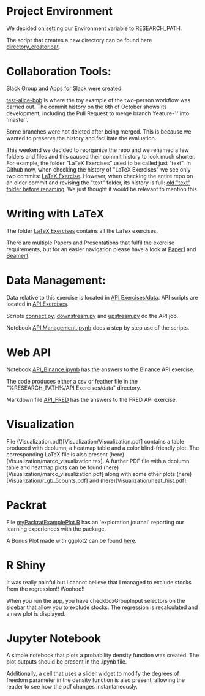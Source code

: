 # Project Environment
We decided on setting our Environment variable to RESEARCH_PATH.

The script that creates a new directory can be found here [directory_creator.bat](Command%20Line%20Exercises/directory_creator.bat).

# Collaboration Tools:
Slack Group and Apps for Slack were created.

[test-alice-bob](test-alice-bob) is where the toy example of the two-person workflow was carried out. The commit history on the 6th of October shows its development, including the Pull Request to merge branch 'feature-1' into 'master'.

Some branches were not deleted after being merged. This is because we wanted to preserve the history and facilitate the evaluation.

This weekend we decided to reorganize the repo and we renamed a few folders and files and this caused their commit history to look much shorter. For example, the folder "LaTeX Exercises" used to be called just "text". In Github now, when checking the history of "LaTeX Exercises" we see only two commits: [LaTeX Exercise](https://github.com/TobiasKloepper/Digital-Tools-for-Finance/commits/master/LaTeX%20Exercises). However, when checking the entire repo on an older commit and revising the "text" folder, its history is full: [old "text" folder before renaming](https://github.com/TobiasKloepper/Digital-Tools-for-Finance/commits/3927138639e22ba7f954d65d5dd6b5b4cc903661/text). We just thought it would be relevant to mention this.

# Writing with LaTeX
The folder [LaTeX Exercises](LaTeX%20Exercises) contains all the LaTex exercises.

There are multiple Papers and Presentations that fulfil the exercise requirements, but for an easier navigation please have a look at [Paper1](LaTeX%20Exercises/paper/Paper1.pdf) and [Beamer1](LaTeX%20Exercises/presentation/beamer1.pdf).

# Data Management:
Data relative to this exercise is located in [API Exercises/data](API%20Exercises/data).
API scripts are located in [API Exercises](API%20Exercises).

Scripts [connect.py](API%20Exercises/connect.py), [downstream.py](API%20Exercises/downstream.py) and [upstream.py](API%20Exercises/upstream.py) do the API job.

Notebook [API Management.ipynb](API%20Exercises/API%20Management.ipynb) does a step by step use of the scripts.

# Web API
Notebook [API_Binance.ipynb](API%20Exercises/API_Binance.ipynb) has the answers to the Binance API exercise. 

The code produces either a csv or feather file in the "%RESEARCH_PATH%/API Exercises/data" directory.

Markdown file [API_FRED](API%20Exercises/API_FRED.md) has the answers to the FRED API exercise.

# Visualization
File (Visualization.pdf)[Visualization/Visualization.pdf] contains a table produced with dcolumn, a heatmap table and a color blind-friendly plot. The corresponding LaTeX file is also present (here)[Visualization/marco_visualization.tex]. A further PDF file with a dcolumn table and heatmap plots can be found (here)[Visualization/marco_visualization.pdf] along with some other plots (here)[Visualization/r_gb_5counts.pdf] and (here)[Visualization/heat_hist.pdf].

# Packrat
File [myPackratExamplePlot.R](Knowledge%20Transfer/1_packrat/myPackratExamplePlot.R) has an 'exploration journal' reporting our learning experiences with the package.

A Bonus Plot made with ggplot2 can be found [here](Knowledge%20Transfer/1_packrat/diamonds_plot.pdf).

# R Shiny
It was really painful but I cannot believe that I managed to exclude stocks from the regression!!
Woohoo!!

When you run the app, you have checkboxGroupInput selectors on the sidebar that allow you to exclude stocks. The regression is recalculated and a new plot is displayed.

# Jupyter Notebook
A simple notebook that plots a probability density function was created. The plot outputs should be present in the .ipynb file.

Additionally, a cell that uses a slider widget to modify the degrees of freedom parameter in the density function is also present, allowing the reader to see how the pdf changes instantaneously.
